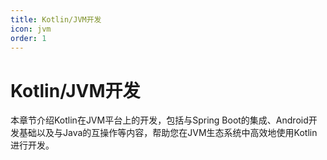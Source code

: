 ```yaml
---
title: Kotlin/JVM开发
icon: jvm
order: 1
---
```


# Kotlin/JVM开发

本章节介绍Kotlin在JVM平台上的开发，包括与Spring Boot的集成、Android开发基础以及与Java的互操作等内容，帮助您在JVM生态系统中高效地使用Kotlin进行开发。
